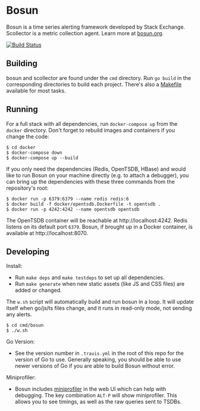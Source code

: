 # Bosun

Bosun is a time series alerting framework developed by Stack Exchange. Scollector is a metric collection agent. Learn more at [bosun.org](http://bosun.org).

[![Build Status](https://travis-ci.org/bosun-monitor/bosun.svg?branch=master)](https://travis-ci.org/bosun-monitor/bosun/branches)

## Building

bosun and scollector are found under the `cmd` directory. Run `go build` in the corresponding directories to build each project.
There's also a [Makefile] available for most tasks. 

## Running 

For a full stack with all dependencies, run `docker-compose up` from the `docker` directory. Don't forget to rebuild 
images and containers if you change the code:

    $ cd docker
    $ docker-compose down
    $ docker-compose up --build
    
If you only need the dependencies (Redis, OpenTSDB, HBase) and would like to run Bosun on your machine directly (e.g. to attach
a debugger), you can bring up the dependencies with these three commands from the repository's root:

    $ docker run -p 6379:6379 --name redis redis:6
    $ docker build -f docker/opentsdb.Dockerfile -t opentsdb .
    $ docker run -p 4242:4242 --name opentsdb opentsdb

The OpenTSDB container will be reachable at http://localhost:4242. Redis listens on its default port `6379`.
Bosun, if brought up in a Docker container, is available at http://localhost:8070.

## Developing

Install:

* Run `make deps` and `make testdeps` to set up all dependencies. 
* Run `make generate` when new static assets (like JS and CSS files) are added or changed.

The `w.sh` script will automatically build and run bosun in a loop.
It will update itself when go/js/ts files change, and it runs in read-only mode, not sending any alerts.

```
$ cd cmd/bosun
$ ./w.sh
```

Go Version:
  * See the version number in `.travis.yml` in the root of this repo for the version of Go to use. 
  Generally speaking, you should be able to use newer versions of Go if you are able to build Bosun without error.
  
Miniprofiler:
 * Bosun includes [miniprofiler] in the web UI which can help with debugging. 
 The key combination `ALT-P` will show miniprofiler. This allows you to see timings, as well as the raw queries sent to TSDBs.

[Makefile]: https://github.com/bosun-monitor/bosun/blob/master/Makefile
[miniprofiler]: https://github.com/MiniProfiler/go
